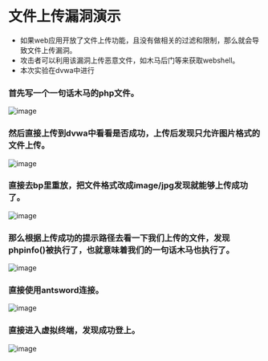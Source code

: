 # 文件上传漏洞演示
- 如果web应用开放了文件上传功能，且没有做相关的过滤和限制，那么就会导致文件上传漏洞。
- 攻击者可以利用该漏洞上传恶意文件，如木马后门等来获取webshell。
- 本次实验在dvwa中进行

### 首先写一个一句话木马的php文件。
![image](https://github.com/hecker-zz/blog/assets/153266742/666d506d-7235-4de8-85c2-7082e23186b3)

### 然后直接上传到dvwa中看看是否成功，上传后发现只允许图片格式的文件上传。
![image](https://github.com/hecker-zz/blog/assets/153266742/a8dc4ffd-0cdb-430c-b23e-af3ac24251c3)

### 直接去bp里重放，把文件格式改成image/jpg发现就能够上传成功了。
![image](https://github.com/hecker-zz/blog/assets/153266742/54c67773-3d9b-44d0-88fd-05dc2640b52e)
### 那么根据上传成功的提示路径去看一下我们上传的文件，发现phpinfo()被执行了，也就意味着我们的一句话木马也执行了。
![image](https://github.com/hecker-zz/blog/assets/153266742/5d4eb020-c301-4c83-accf-e51686242643)

### 直接使用antsword连接。
![image](https://github.com/hecker-zz/blog/assets/153266742/3c8938c8-e1e1-4873-b759-89d72bc785d5)
### 直接进入虚拟终端，发现成功登上。
![image](https://github.com/hecker-zz/blog/assets/153266742/65e660cc-86b5-4b1f-93fc-b5c66eaef107)